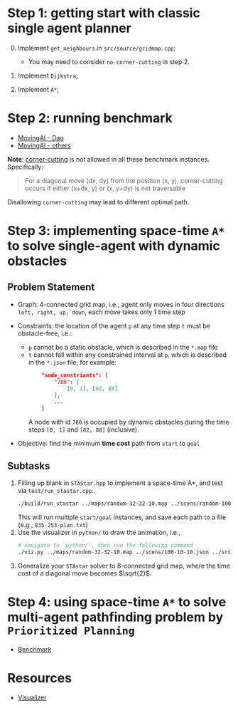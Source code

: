 # Step 1: getting start with classic single agent planner

0. Implement `get_neighbours` in `src/source/gridmap.cpp`;

    - You may need to consider `no-corner-cutting` in step 2.

1. Implement `Dijkstra`;

2. Implement `A*`;

# Step 2: running benchmark

- [MovingAI - Dao](https://movingai.com/benchmarks/dao/index.html)
- [MovingAI - others](https://movingai.com/benchmarks/grids.html)

**Note**: [corner-cutting](https://github.com/gppc-dev/startkit-classic/blob/master/Problem_Definition.md) is not
allowed in all these benchmark instances. Specifically:

> For a diagonal move (dx, dy) from the position (x, y), corner-cutting occurs if either (x+dx, y) or (x, y+dy) is not
> traversable

Disallowing `corner-cutting` may lead to different optimal path.



# Step 3: implementing space-time `A*` to solve single-agent with dynamic obstacles

## Problem Statement

- Graph: 4-connected grid map, i.e., agent only moves in four directions `left, right, up, down`, each move takes only 1
  time step
- Constraints: the location of the agent `p` at any time step `t` must be obstacle-free, i.e.:
    - `p` cannot be a static obstacle, which is described in the `*.map` file
    - `t` cannot fall within any constrained interval at `p`, which is described in the `*.json` file, for example:
        ```json
            "node_constriants": {
                "780": [
                    [0, 1], [82, 88]
                ],
                ...
            }
        ```
        A node with id `780` is occupied by dynamic obstacles during the time steps `[0, 1]` and `[82, 88]` (inclusive).

- Objective: find the minimum **time cost** path from `start` to `goal`

## Subtasks

1. Filling up blank in `STAStar.hpp` to implement a space-time A\*, and test via `test/run_stastar.cpp`.
    ```bash
    ./build/run_stastar ../maps/random-32-32-10.map ../scens/random-100-10.json

    ```
    This will run multiple `start/goal` instances, and save each path to a file (e.g., `835-253-plan.txt`) 
2. Use the visualizer in `python/` to draw the animation, i.e.,
    ```bash
    # navigate to `python/`, then run the following command
    ./viz.py ../maps/random-32-32-10.map ../scens/100-10-10.json ../src/835-172-plan.txt

    ```
3. Generalize your `STAstar` solver to 8-connected grid map, where the time cost of a diagonal move becomes $\sqrt{2}$.

# Step 4: using space-time `A*` to solve multi-agent pathfinding problem by `Prioritized Planning`

  - [Benchmark](https://movingai.com/benchmarks/mapf/index.html)

# Resources

- [Visualizer](https://github.com/MAPF-Competition/PlanViz)
